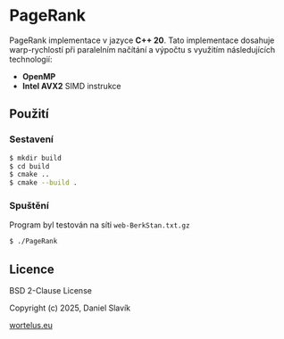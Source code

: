 # PageRank
PageRank implementace v jazyce **C++ 20**. Tato implementace 
dosahuje warp-rychlostí při paralelním načítání a výpočtu
s využitím následujících technologií:
- **OpenMP**
- **Intel AVX2** SIMD instrukce

## Použití

### Sestavení
```bash
$ mkdir build
$ cd build
$ cmake ..
$ cmake --build .
```

### Spuštění
Program byl testován na síti `web-BerkStan.txt.gz`
```bash
$ ./PageRank
```


## Licence
BSD 2-Clause License

Copyright (c) 2025, Daniel Slavík

[wortelus.eu](https://wortelus.eu)
